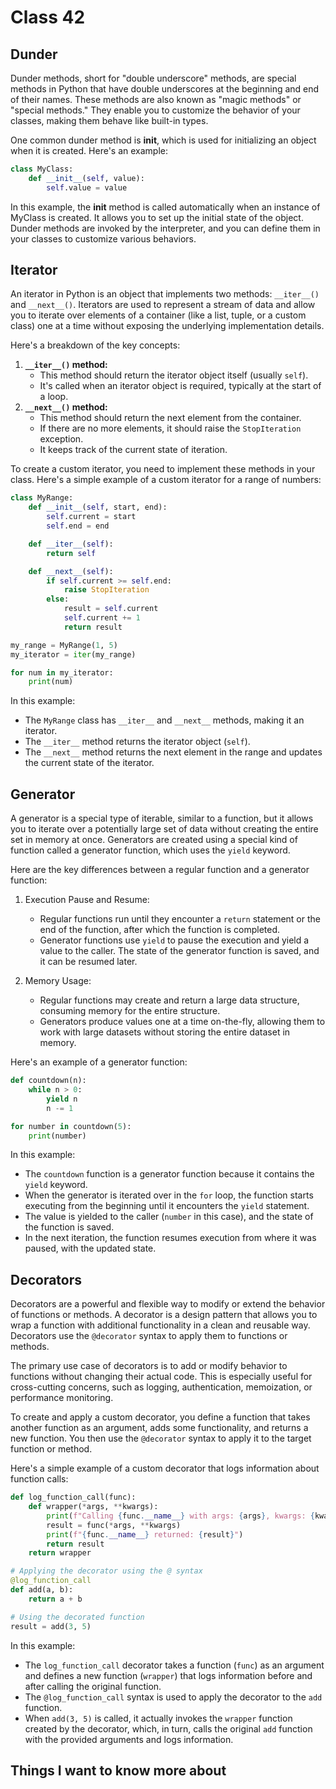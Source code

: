 # Class 42

## Dunder 

Dunder methods, short for "double underscore" methods, are special methods in Python that have double underscores at the beginning and end of their names. These methods are also known as "magic methods" or "special methods." They enable you to customize the behavior of your classes, making them behave like built-in types.

One common dunder method is __init__, which is used for initializing an object when it is created. Here's an example:

```python
class MyClass:
    def __init__(self, value):
        self.value = value
```

In this example, the __init__ method is called automatically when an instance of MyClass is created. It allows you to set up the initial state of the object. Dunder methods are invoked by the interpreter, and you can define them in your classes to customize various behaviors.

## Iterator

An iterator in Python is an object that implements two methods: `__iter__()` and `__next__()`. Iterators are used to represent a stream of data and allow you to iterate over elements of a container (like a list, tuple, or a custom class) one at a time without exposing the underlying implementation details.

Here's a breakdown of the key concepts:

1.  **`__iter__()` method:**
    -   This method should return the iterator object itself (usually `self`).
    -   It's called when an iterator object is required, typically at the start of a loop.
2.  **`__next__()` method:**
    -   This method should return the next element from the container.
    -   If there are no more elements, it should raise the `StopIteration` exception.
    -   It keeps track of the current state of iteration.

To create a custom iterator, you need to implement these methods in your class. Here's a simple example of a custom iterator for a range of numbers:

```python
class MyRange:
    def __init__(self, start, end):
        self.current = start
        self.end = end

    def __iter__(self):
        return self

    def __next__(self):
        if self.current >= self.end:
            raise StopIteration
        else:
            result = self.current
            self.current += 1
            return result

my_range = MyRange(1, 5)
my_iterator = iter(my_range)

for num in my_iterator:
    print(num)
```

In this example:

-   The `MyRange` class has `__iter__` and `__next__` methods, making it an iterator.
-   The `__iter__` method returns the iterator object (`self`).
-   The `__next__` method returns the next element in the range and updates the current state of the iterator.

## Generator

A generator is a special type of iterable, similar to a function, but it allows you to iterate over a potentially large set of data without creating the entire set in memory at once. Generators are created using a special kind of function called a generator function, which uses the `yield` keyword.

Here are the key differences between a regular function and a generator function:

1.  Execution Pause and Resume:

    -   Regular functions run until they encounter a `return` statement or the end of the function, after which the function is completed.
    -   Generator functions use `yield` to pause the execution and yield a value to the caller. The state of the generator function is saved, and it can be resumed later.
2.  Memory Usage:

    -   Regular functions may create and return a large data structure, consuming memory for the entire structure.
    -   Generators produce values one at a time on-the-fly, allowing them to work with large datasets without storing the entire dataset in memory.

Here's an example of a generator function:

```python
def countdown(n):
    while n > 0:
        yield n
        n -= 1

for number in countdown(5):
    print(number)
```

In this example:

-   The `countdown` function is a generator function because it contains the `yield` keyword.
-   When the generator is iterated over in the `for` loop, the function starts executing from the beginning until it encounters the `yield` statement.
-   The value is yielded to the caller (`number` in this case), and the state of the function is saved.
-   In the next iteration, the function resumes execution from where it was paused, with the updated state.

## Decorators

Decorators are a powerful and flexible way to modify or extend the behavior of functions or methods. A decorator is a design pattern that allows you to wrap a function with additional functionality in a clean and reusable way. Decorators use the `@decorator` syntax to apply them to functions or methods.

The primary use case of decorators is to add or modify behavior to functions without changing their actual code. This is especially useful for cross-cutting concerns, such as logging, authentication, memoization, or performance monitoring.

To create and apply a custom decorator, you define a function that takes another function as an argument, adds some functionality, and returns a new function. You then use the `@decorator` syntax to apply it to the target function or method.

Here's a simple example of a custom decorator that logs information about function calls:

```python
def log_function_call(func):
    def wrapper(*args, **kwargs):
        print(f"Calling {func.__name__} with args: {args}, kwargs: {kwargs}")
        result = func(*args, **kwargs)
        print(f"{func.__name__} returned: {result}")
        return result
    return wrapper

# Applying the decorator using the @ syntax
@log_function_call
def add(a, b):
    return a + b

# Using the decorated function
result = add(3, 5)
```

In this example:

-   The `log_function_call` decorator takes a function (`func`) as an argument and defines a new function (`wrapper`) that logs information before and after calling the original function.
-   The `@log_function_call` syntax is used to apply the decorator to the `add` function.
-   When `add(3, 5)` is called, it actually invokes the `wrapper` function created by the decorator, which, in turn, calls the original `add` function with the provided arguments and logs information.

## Things I want to know more about